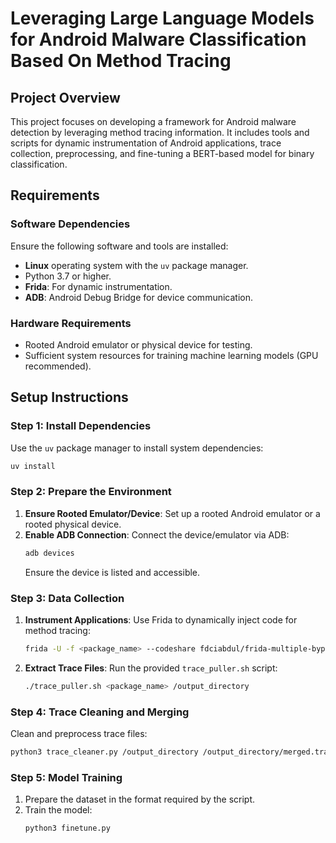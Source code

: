 # Leveraging Large Language Models for Android Malware Classification Based On Method Tracing

## Project Overview
This project focuses on developing a framework for Android malware detection by leveraging method tracing information. It includes tools and scripts for dynamic instrumentation of Android applications, trace collection, preprocessing, and fine-tuning a BERT-based model for binary classification.

## Requirements

### Software Dependencies
Ensure the following software and tools are installed:
- **Linux** operating system with the `uv` package manager.
- Python 3.7 or higher.
- **Frida**: For dynamic instrumentation.
- **ADB**: Android Debug Bridge for device communication.

### Hardware Requirements
- Rooted Android emulator or physical device for testing.
- Sufficient system resources for training machine learning models (GPU recommended).

## Setup Instructions

### Step 1: Install Dependencies
Use the `uv` package manager to install system dependencies:
```bash
uv install
```

### Step 2: Prepare the Environment
1. **Ensure Rooted Emulator/Device**:
   Set up a rooted Android emulator or a rooted physical device.
2. **Enable ADB Connection**:
   Connect the device/emulator via ADB:
   ```bash
   adb devices
   ```
   Ensure the device is listed and accessible.

### Step 3: Data Collection
1. **Instrument Applications**:
   Use Frida to dynamically inject code for method tracing:
   ```bash
   frida -U -f <package_name> --codeshare fdciabdul/frida-multiple-bypass -l out/_agent.js
   ```
2. **Extract Trace Files**:
   Run the provided `trace_puller.sh` script:
   ```bash
   ./trace_puller.sh <package_name> /output_directory
   ```

### Step 4: Trace Cleaning and Merging
Clean and preprocess trace files:
```bash
python3 trace_cleaner.py /output_directory /output_directory/merged.trace
```

### Step 5: Model Training
1. Prepare the dataset in the format required by the script.
2. Train the model:
   ```bash
   python3 finetune.py
   ```
